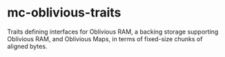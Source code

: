 # mc-oblivious-traits

Traits defining interfaces for Oblivious RAM, a backing storage supporting
Oblivious RAM, and Oblivious Maps, in terms of fixed-size chunks of aligned bytes.
